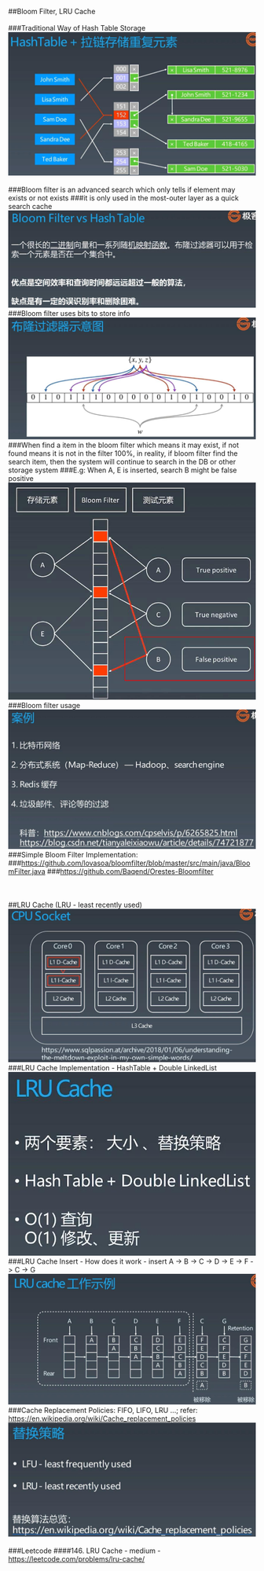 ##Bloom Filter, LRU Cache
<br></br>
###Traditional Way of Hash Table Storage
![Image of /hashtable_storage](imgs//hashtable_storage.jpg)
<br></br>
###Bloom filter is an advanced search which only tells if element may exists or not exists
###it is only used in the most-outer layer as a quick search cache
![Image of /bloom_filter](imgs//bloom_filter.jpg)
###Bloom filter uses bits to store info
![Image of /bloom_filter_1](imgs//bloom_filter_1.jpg)
###When find a item in the bloom filter which means it may exist, if not found means it is not in the filter 100%, in reality, if bloom filter find the search item, then the system will continue to search in the DB or other storage system
###E.g: When A, E is inserted, search B might be false positive 
![Image of /bloom_filter_2](imgs//bloom_filter_2.jpg)
###Bloom filter usage
![Image of /bloom_filter_usage](imgs//bloom_filter_usage.jpg)
###Simple Bloom Filter Implementation: 
###https://github.com/lovasoa/bloomfilter/blob/master/src/main/java/BloomFilter.java
###https://github.com/Baqend/Orestes-Bloomfilter
<br></br>
<br></br>
##LRU Cache (LRU - least recently used)
![Image of /cpu_socket](imgs//cpu_socket.jpg)
###LRU Cache Implementation - HashTable + Double LinkedList
![Image of /lru_cache](imgs//lru_cache.jpg)
###LRU Cache Insert - How does it work - insert A -> B -> C -> D -> E -> F -> C -> G
![Image of /lru_cache_insert](imgs//lru_cache_insert.jpg)
###Cache Replacement Policies: FIFO, LIFO, LRU ...; refer: https://en.wikipedia.org/wiki/Cache_replacement_policies
![Image of /lru_strategy](imgs//lru_strategy.jpg)
<br></br>
###Leetcode
####146. LRU Cache - medium - https://leetcode.com/problems/lru-cache/